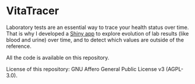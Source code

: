 # VitaTracer

Laboratory tests are an essential way to trace your health status over time. That is why I developed a <a class="reference external" href="https://andreslanzos.shinyapps.io/VitaTracer/">Shiny app</a> to explore evolution of lab results (like blood and urine) over time, and to detect which values are outside of the reference. 

All the code is available on this repository.

License of this repository: GNU Affero General Public License v3 (AGPL-3.0).
